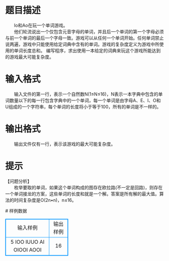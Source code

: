 # 

 
 # 题目描述 
<p>
　　Io和Ao在玩一个单词游戏。<br>　　他们轮流说出一个仅包含元音字母的单词，并且后一个单词的第一个字母必须与前一个单词的最后一个字母一致。游戏可以从任何一个单词开始。任何单词禁止说两遍，游戏中只能使用给定词典中含有的单词。游戏的复杂度定义为游戏中所使用的单词长度总和。   编写程序，求出使用一本给定的词典来玩这个游戏所能达到的游戏最大可能复杂度。<br></p> 

 
 # 输入格式 
<p>
　　输入文件的第一行，表示一个自然数N(1≤N≤16)，N表示一本字典中包含的单词数量以下的每一行包含字典中的一个单词，每一个单词是由字母A、E、I、O和U组成的一个字符串，每个单词的长度将小于等于100，所有的单词是不一样的。</p> 

 
 # 输出格式 
<p>
　　输出文件仅有一行，表示该游戏的最大可能复杂度。</p> 

 
 # 提示 
<p>
【问题分析】<br>　　枚举要取的单词，如果这个单词构成的图存在欧拉路(不一定是回路)，则存在一个单词接龙的方案，这些单词的长度和就是一个解。答案是所有解的最大值。算法的时间复杂度是O(2n&#8226;n)，n≤16。<br></p> 
# 样例数据
<style>
        table,table tr th, table tr td { border:1px solid #0094ff; }
        table { width: 200px; min-height: 25px; line-height: 25px; text-align: center; border-collapse: collapse;}   
    </style>
<table>
	<tr>
		<td>输入样例</td>
		<td>输出样例</td>
	</tr>
<tr><td>5								
IOO
IUUO
AI
OIOOI
AOOI
</td><td>16</td></tr></table>

